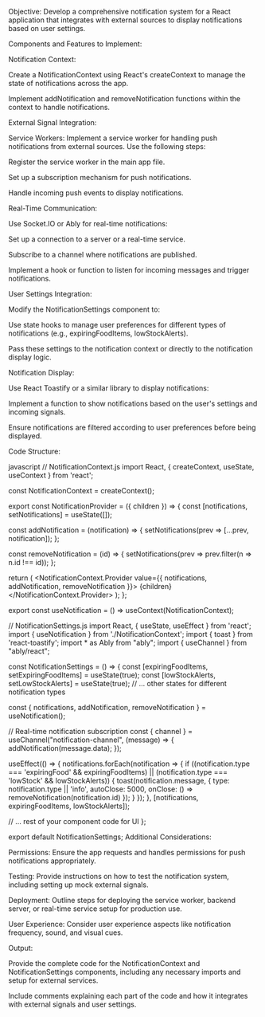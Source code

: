 Objective:
Develop a comprehensive notification system for a React application that integrates with external sources to display notifications based on user settings.

Components and Features to Implement:

Notification Context:

Create a NotificationContext using React's createContext to manage the state of notifications across the app.

Implement addNotification and removeNotification functions within the context to handle notifications.

External Signal Integration:

Service Workers: Implement a service worker for handling push notifications from external sources. Use the following steps:

Register the service worker in the main app file.

Set up a subscription mechanism for push notifications.

Handle incoming push events to display notifications.

Real-Time Communication:

Use Socket.IO or Ably for real-time notifications:

Set up a connection to a server or a real-time service.

Subscribe to a channel where notifications are published.

Implement a hook or function to listen for incoming messages and trigger notifications.

User Settings Integration:

Modify the NotificationSettings component to:

Use state hooks to manage user preferences for different types of notifications (e.g., expiringFoodItems, lowStockAlerts).

Pass these settings to the notification context or directly to the notification display logic.

Notification Display:

Use React Toastify or a similar library to display notifications:

Implement a function to show notifications based on the user's settings and incoming signals.

Ensure notifications are filtered according to user preferences before being displayed.

Code Structure:

javascript
// NotificationContext.js
import React, { createContext, useState, useContext } from 'react';

const NotificationContext = createContext();

export const NotificationProvider = ({ children }) => {
  const [notifications, setNotifications] = useState([]);

  const addNotification = (notification) => {
    setNotifications(prev => [...prev, notification]);
  };

  const removeNotification = (id) => {
    setNotifications(prev => prev.filter(n => n.id !== id));
  };

  return (
    <NotificationContext.Provider value={{ notifications, addNotification, removeNotification }}>
      {children}
    </NotificationContext.Provider>
  );
};

export const useNotification = () => useContext(NotificationContext);

// NotificationSettings.js
import React, { useState, useEffect } from 'react';
import { useNotification } from './NotificationContext';
import { toast } from 'react-toastify';
import * as Ably from "ably";
import { useChannel } from "ably/react";

const NotificationSettings = () => {
  const [expiringFoodItems, setExpiringFoodItems] = useState(true);
  const [lowStockAlerts, setLowStockAlerts] = useState(true);
  // ... other states for different notification types

  const { notifications, addNotification, removeNotification } = useNotification();

  // Real-time notification subscription
  const { channel } = useChannel("notification-channel", (message) => {
    addNotification(message.data);
  });

  useEffect(() => {
    notifications.forEach(notification => {
      if ((notification.type === 'expiringFood' && expiringFoodItems) ||
          (notification.type === 'lowStock' && lowStockAlerts)) {
        toast(notification.message, {
          type: notification.type || 'info',
          autoClose: 5000,
          onClose: () => removeNotification(notification.id)
        });
      }
    });
  }, [notifications, expiringFoodItems, lowStockAlerts]);

  // ... rest of your component code for UI
};

export default NotificationSettings;
Additional Considerations:

Permissions: Ensure the app requests and handles permissions for push notifications appropriately.

Testing: Provide instructions on how to test the notification system, including setting up mock external signals.

Deployment: Outline steps for deploying the service worker, backend server, or real-time service setup for production use.

User Experience: Consider user experience aspects like notification frequency, sound, and visual cues.

Output:

Provide the complete code for the NotificationContext and NotificationSettings components, including any necessary imports and setup for external services.

Include comments explaining each part of the code and how it integrates with external signals and user settings.